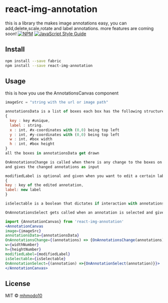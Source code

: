 # react-img-annotation
this is a library the makes image annotations easy, you can add,delete,scale,rotate and label annotations.
more features are coming soon!
[![NPM](https://img.shields.io/npm/v/react-img-annotation.svg)](https://www.npmjs.com/package/react-img-annotation) [![JavaScript Style Guide](https://img.shields.io/badge/code_style-standard-brightgreen.svg)](https://standardjs.com)

## Install

```bash
npm install --save fabric
npm install --save react-img-annotation
```

## Usage
this is how you use the AnnotationsCanvas component
```jsx
imageSrc = "string with the url or image path"

annotationsData is a list of boxes each box has the following structure
{
  key : key #unique,
  label : string.
  x : int, #x-coordinates with (0,0) being top left
  y : int, #y-coordinates with (0,0) being top left
  w : int, #box width
  h : int, #box height
}
all the boxes in annotationsData get drawn

OnAnnotationsChange is called when there is any change to the boxes on the canvas (i.e change location, scale,rotation)
and gives the changed annotations as input

modifiedLabel is optional and given when you want to edit a certain label in from outside AnnotationCanvas and has the following structure
{
key : key of the edited annotation,
label: new label
}

isSelectable is a boolean that dictates if interaction with annotations is allowed

OnAnnotationsSelect gets called when an annotation is selected and gives the selected annotation as input
```
```jsx
import {AnnotationCanvas} from 'react-img-annotation'
<AnnotationCanvas
image={imageSrc}
annotationsData={annotationsData}
OnAnnotationsChange={(annotations) => {OnAnnotationsChange(annotations)}}
w={widthNumber}
h={heightNumber}
modifiedLabel={modifiedLabel}
isSelectable={isSelectable}
OnAnnotationSelect={(annotation) =>{OnAnnotationSelect(annotation)}}>
</AnnotationCanvas>
```

## License

MIT © [mhmodo10](https://github.com/mhmodo10)
